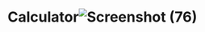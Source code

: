 # Calculator![Screenshot (76)](https://user-images.githubusercontent.com/68751801/123502018-b49b0a80-d666-11eb-80e1-1e5645e74822.png)
